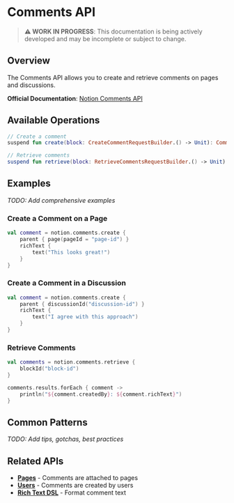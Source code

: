# Comments API

> **⚠️ WORK IN PROGRESS**: This documentation is being actively developed and may be incomplete or subject to change.

## Overview

The Comments API allows you to create and retrieve comments on pages and discussions.

**Official Documentation**: [Notion Comments API](https://developers.notion.com/reference/create-a-comment)

## Available Operations

```kotlin
// Create a comment
suspend fun create(block: CreateCommentRequestBuilder.() -> Unit): Comment

// Retrieve comments
suspend fun retrieve(block: RetrieveCommentsRequestBuilder.() -> Unit): PaginatedList<Comment>
```

## Examples

_TODO: Add comprehensive examples_

### Create a Comment on a Page

```kotlin
val comment = notion.comments.create {
    parent { page(pageId = "page-id") }
    richText {
        text("This looks great!")
    }
}
```

### Create a Comment in a Discussion

```kotlin
val comment = notion.comments.create {
    parent { discussionId("discussion-id") }
    richText {
        text("I agree with this approach")
    }
}
```

### Retrieve Comments

```kotlin
val comments = notion.comments.retrieve {
    blockId("block-id")
}

comments.results.forEach { comment ->
    println("${comment.createdBy}: ${comment.richText}")
}
```

## Common Patterns

_TODO: Add tips, gotchas, best practices_

## Related APIs

- **[Pages](pages.md)** - Comments are attached to pages
- **[Users](users.md)** - Comments are created by users
- **[Rich Text DSL](rich-text-dsl.md)** - Format comment text
